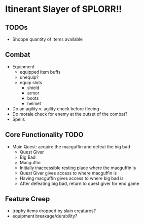 ﻿# Itinerant Slayer of SPLORR!!

## TODOs

* Shoppe quantity of items available

## Combat

* Equipment
    * equipped item buffs
    * unequip?
    * equip slots
        * shield
        * armor
        * boots
        * helmet
* Do an agility v. agility check before fleeing
* Do morale check for enemy at the outset of the combat?
* Spells

## Core Functionality TODO

* Main Quest: acquire the macguffin and defeat the big bad
    * Quest Giver
    * Big Bad
    * Macguffin
    * Initially inaccessible resting place where the macguffin is
    * Quest Giver gives access to where macguffin is
    * Having macguffin gives access to where big bad is
    * After defeating big bad, return to quest giver for end game

## Feature Creep

* trophy items dropped by slain creatures? 
* equipment breakage/durability?


